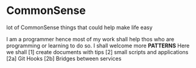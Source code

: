 CommonSense
===========

lot of CommonSense things that could help make life easy

I am a programmer hence most of my work shall help thos who are programming or learning to do so. I shall welcome more **PATTERNS**
Here we shall
[1] create documents with tips
[2] small scripts and applications
   [2a] Git Hooks
   [2b] Bridges between services

